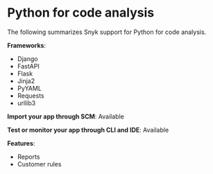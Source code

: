 # Python for code analysis

The following summarizes Snyk support for Python for code analysis.

**Frameworks**:

* Django
* FastAPI
* Flask
* Jinja2
* PyYAML
* Requests
* urllib3

**Import your app through SCM**: Available

**Test or monitor your app through CLI and IDE**: Available

**Features**:&#x20;

* Reports
* Customer rules
